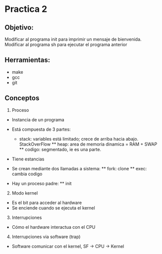 # Practica 2

## Objetivo:
Modificar al programa init para imprimir un mensaje de bienvenida.
Modificar al programa sh para ejecutar el programa anterior

## Herramientas:
* make
* gcc
* git

## Conceptos

1) Proceso

* Instancia de un programa
* Está compuesta de 3 partes:
  * stack: variables está limitado; crece de arriba hacia abajo. StackOverFlow
** heap: area de memoria dinamica = RAM + SWAP
** codigo: segmentado, ie es una parte.

* Tiene estancias

* Se crean mediante dos llamadas a sistema:
** fork: clone
** exec: cambia codigo

* Hay un proceso padre:
** init

2) Modo kernel

* Es el bit para acceder al hardware
* Se enciende cuando se ejecuta el kernel

3) Interrupciones
* Cómo el hardware interactua con el CPU

4) Interrupciones via software (trap)
* Software comunicar con el kernel, SF -> CPU -> Kernel

